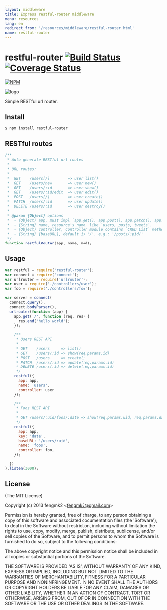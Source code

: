 ```yaml
---
layout: middleware
title: Express restful-router middleware
menu: resources
lang: en
redirect_from: '/resources/middleware/restful-router.html'
name: restful-router
---
```


restful-router [![Build Status](https://travis-ci.org/expressjs/restful-router.svg?branch=master)](http://travis-ci.org/expressjs/restful-router) [![Coverage Status](https://coveralls.io/repos/fengmk2/restful-router/badge.png)](https://coveralls.io/r/fengmk2/restful-router)
=======

[![NPM](https://nodei.co/npm/restful-router.png?downloads=true&stars=true)](https://nodei.co/npm/restful-router/)

![logo](https://raw.github.com/fengmk2/restful-router/master/logo.png)

Simple RESTful url router.

## Install

```bash
$ npm install restful-router
```

## RESTful routes

```js
/**
 * Auto generate RESTful url routes.
 *
 * URL routes:
 *
 *  GET    /users[/]        => user.list()
 *  GET    /users/new       => user.new()
 *  GET    /users/:id       => user.show()
 *  GET    /users/:id/edit  => user.edit()
 *  POST   /users[/]        => user.create()
 *  PATCH  /users/:id       => user.update()
 *  DELETE /users/:id       => user.destroy()
 *
 * @param {Object} options
 *  - {Object} app, must impl `app.get(), app.post(), app.patch(), app.delete()`.
 *  - {String} name, resource's name. like `users, posts, tweets`.
 *  - {Object} controller, controller module contains `CRUD List` methods.
 *  - {String} [baseURL], default is '/'. e.g.: '/posts/:pid/'
 */
function restfulRouter(app, name, mod);
```

## Usage

```js
var restful = require('restful-router');
var connect = require('connect');
var urlrouter = require('urlrouter');
var user = require('./controllers/user');
var foo = require('./controllers/foo');

var server = connect(
  connect.query(),
  connect.bodyParser(),
  urlrouter(function (app) {
    app.get('/', function (req, res) {
      res.end('hello world');
    });

    /**
     * Users REST API
     *
     * GET    /users     => list()
     * GET    /users/:id => show(req.params.id)
     * POST   /users     => create()
     * PATCH  /users/:id => update(req.params.id)
     * DELETE /users/:id => delete(req.params.id)
     */
    restful({
      app: app,
      name: 'users',
      controller: user
    });

    /**
     * Foos REST API
     *
     * GET /users/:uid/foos/:date => show(req.params.uid, req.params.date)
     */
    restful({
      app: app,
      key: 'date',
      baseURL: '/users/:uid',
      name: 'foos',
      controller: foo,
    });

  })
).listen(3000);
```

## License

(The MIT License)

Copyright (c) 2013 fengmk2 &lt;fengmk2@gmail.com&gt;

Permission is hereby granted, free of charge, to any person obtaining
a copy of this software and associated documentation files (the
'Software'), to deal in the Software without restriction, including
without limitation the rights to use, copy, modify, merge, publish,
distribute, sublicense, and/or sell copies of the Software, and to
permit persons to whom the Software is furnished to do so, subject to
the following conditions:

The above copyright notice and this permission notice shall be
included in all copies or substantial portions of the Software.

THE SOFTWARE IS PROVIDED 'AS IS', WITHOUT WARRANTY OF ANY KIND,
EXPRESS OR IMPLIED, INCLUDING BUT NOT LIMITED TO THE WARRANTIES OF
MERCHANTABILITY, FITNESS FOR A PARTICULAR PURPOSE AND NONINFRINGEMENT.
IN NO EVENT SHALL THE AUTHORS OR COPYRIGHT HOLDERS BE LIABLE FOR ANY
CLAIM, DAMAGES OR OTHER LIABILITY, WHETHER IN AN ACTION OF CONTRACT,
TORT OR OTHERWISE, ARISING FROM, OUT OF OR IN CONNECTION WITH THE
SOFTWARE OR THE USE OR OTHER DEALINGS IN THE SOFTWARE.
